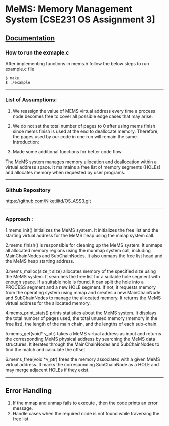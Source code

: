 # MeMS: Memory Management System [CSE231 OS Assignment 3]
[Documentation](https://docs.google.com/document/d/1Gs9kC3187lLrinvK1SueTc8dHCJ0QP43eRlrCRlXiCY/edit?usp=sharing)
---

### How to run the exmaple.c
After implementing functions in mems.h follow the below steps to run example.c file
```
$ make
$ ./example
```
----------------------------------------------------------------------------------------------------
### List of Assumptions:

1. We reassign the value of MEMS virtual address every time a process node becomes free to cover all possible edge cases that may arise.

2. We do not set the total number of pages to 0 after using mems finish since mems finish is used at the end to deallocate memory. Therefore, the pages used by our code in one run will remain the same.
Introduction:

3. Made some additional functions for better code flow. 

The MeMS system manages memory allocation and deallocation within a virtual address space.
It maintains a free list of memory segments (HOLEs) and allocates memory when requested by user programs.

----------------------------------------------------------------------------------------------------
### Github Repository
https://github.com/Niketiiitd/OS_ASS3.git

----------------------------------------------------------------------------------------------------

### Approach :

1.mems_init() initializes the MeMS system. It initializes the free list and the starting virtual address for the MeMS heap using the mmap system call.

2.mems_finish() is responsible for cleaning up the MeMS system. It unmaps all allocated memory regions using the munmap system call, including MainChainNodes and SubChainNodes. It also unmaps the free list head and the MeMS heap starting address.

3.mems_malloc(size_t size) allocates memory of the specified size using the MeMS system. It searches the free list for a suitable hole segment with enough space. If a suitable hole is found, it can split the hole into a PROCESS segment and a new HOLE segment. If not, it requests memory from the operating system using mmap and creates a new MainChainNode and SubChainNodes to manage the allocated memory. It returns the MeMS virtual address for the allocated memory.

4.mems_print_stats() prints statistics about the MeMS system. It displays the total number of pages used, the total unused memory (memory in the free list), the length of the main chain, and the lengths of each sub-chain.

5.mems_get(void* v_ptr) takes a MeMS virtual address as input and returns the corresponding MeMS physical address by searching the MeMS data structures. It iterates through the MainChainNodes and SubChainNodes to find the match and calculate the offset.

6.mems_free(void *v_ptr) frees the memory associated with a given MeMS virtual address. It marks the corresponding SubChainNode as a HOLE and may merge adjacent HOLEs if they exist.

----------------------------------------------------------------------------------------------------
## Error Handling 
1. If the mmap and unmap fails to execute , then the code prints an error message.
2. Handle cases when the required node is not found while traversing the free list


